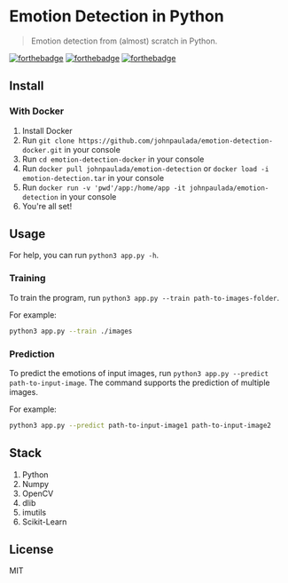 # Emotion Detection in Python
> Emotion detection from (almost) scratch in Python.

[![forthebadge](http://forthebadge.com/images/badges/made-with-python.svg)](http://forthebadge.com)
[![forthebadge](http://forthebadge.com/images/badges/built-with-love.svg)](http://forthebadge.com)
[![forthebadge](http://forthebadge.com/images/badges/check-it-out.svg)](http://forthebadge.com)

## Install
### With Docker
1. Install Docker
2. Run `git clone https://github.com/johnpaulada/emotion-detection-docker.git` in your console
3. Run `cd emotion-detection-docker` in your console
4. Run `docker pull johnpaulada/emotion-detection` or `docker load -i emotion-detection.tar` in your console
5. Run `docker run -v 'pwd'/app:/home/app -it johnpaulada/emotion-detection` in your console
6. You're all set!

## Usage
For help, you can run `python3 app.py -h`.

### Training
To train the program, run `python3 app.py --train path-to-images-folder`.

For example:
```bash
python3 app.py --train ./images
```

### Prediction
To predict the emotions of input images, run `python3 app.py --predict path-to-input-image`.
The command supports the prediction of multiple images.

For example:
```bash
python3 app.py --predict path-to-input-image1 path-to-input-image2
```

## Stack
1. Python
2. Numpy
3. OpenCV
4. dlib
5. imutils
6. Scikit-Learn

## License
MIT